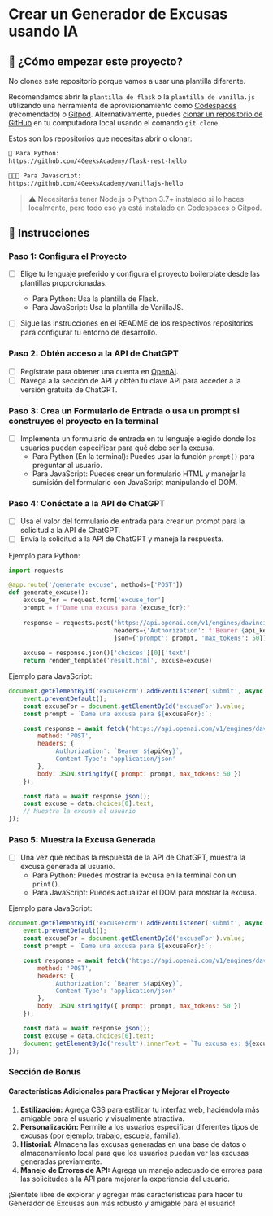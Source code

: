<!-- hide -->
# Crear un Generador de Excusas usando IA
<!-- endhide -->

<onlyfor saas="false" withBanner="false">

## 🌱 ¿Cómo empezar este proyecto?

No clones este repositorio porque vamos a usar una plantilla diferente.

Recomendamos abrir la `plantilla de flask` o la `plantilla de vanilla.js` utilizando una herramienta de aprovisionamiento como [Codespaces](https://4geeks.com/es/lesson/tutorial-de-github-codespaces) (recomendado) o [Gitpod](https://4geeks.com/es/lesson/como-utilizar-gitpod). Alternativamente, puedes [clonar un repositorio de GitHub](https://4geeks.com/es/how-to/como-clonar-un-repositorio-de-github) en tu computadora local usando el comando `git clone`.

Estos son los repositorios que necesitas abrir o clonar:

```txt
🐍 Para Python:
https://github.com/4GeeksAcademy/flask-rest-hello

👩🏽‍💻 Para Javascript:
https://github.com/4GeeksAcademy/vanillajs-hello
```

> ⚠ Necesitarás tener Node.js o Python 3.7+ instalado si lo haces localmente, pero todo eso ya está instalado en Codespaces o Gitpod.

</onlyfor>

## 📝 Instrucciones

### Paso 1: Configura el Proyecto

- [ ] Elige tu lenguaje preferido y configura el proyecto boilerplate desde las plantillas proporcionadas.
   - Para Python: Usa la plantilla de Flask.
   - Para JavaScript: Usa la plantilla de VanillaJS.
   
- [ ] Sigue las instrucciones en el README de los respectivos repositorios para configurar tu entorno de desarrollo.

### Paso 2: Obtén acceso a la API de ChatGPT

- [ ] Regístrate para obtener una cuenta en [OpenAI](https://www.openai.com/).
- [ ] Navega a la sección de API y obtén tu clave API para acceder a la versión gratuita de ChatGPT.

### Paso 3: Crea un Formulario de Entrada o usa un prompt si construyes el proyecto en la terminal

- [ ] Implementa un formulario de entrada en tu lenguaje elegido donde los usuarios puedan especificar para qué debe ser la excusa.
   - Para Python (En la terminal): Puedes usar la función `prompt()` para preguntar al usuario.
   - Para JavaScript: Puedes crear un formulario HTML y manejar la sumisión del formulario con JavaScript manipulando el DOM.

### Paso 4: Conéctate a la API de ChatGPT

- [ ] Usa el valor del formulario de entrada para crear un prompt para la solicitud a la API de ChatGPT.
- [ ] Envía la solicitud a la API de ChatGPT y maneja la respuesta.

Ejemplo para Python:
```python
import requests

@app.route('/generate_excuse', methods=['POST'])
def generate_excuse():
    excuse_for = request.form['excuse_for']
    prompt = f"Dame una excusa para {excuse_for}:"
    
    response = requests.post('https://api.openai.com/v1/engines/davinci-codex/completions', 
                             headers={'Authorization': f'Bearer {api_key}'}, 
                             json={'prompt': prompt, 'max_tokens': 50})
    
    excuse = response.json()['choices'][0]['text']
    return render_template('result.html', excuse=excuse)
```

Ejemplo para JavaScript:
```javascript
document.getElementById('excuseForm').addEventListener('submit', async (event) => {
    event.preventDefault();
    const excuseFor = document.getElementById('excuseFor').value;
    const prompt = `Dame una excusa para ${excuseFor}:`;

    const response = await fetch('https://api.openai.com/v1/engines/davinci-codex/completions', {
        method: 'POST',
        headers: {
            'Authorization': `Bearer ${apiKey}`,
            'Content-Type': 'application/json'
        },
        body: JSON.stringify({ prompt: prompt, max_tokens: 50 })
    });

    const data = await response.json();
    const excuse = data.choices[0].text;
    // Muestra la excusa al usuario
});
```

### Paso 5: Muestra la Excusa Generada

- [ ] Una vez que recibas la respuesta de la API de ChatGPT, muestra la excusa generada al usuario.
   - Para Python: Puedes mostrar la excusa en la terminal con un `print()`.
   - Para JavaScript: Puedes actualizar el DOM para mostrar la excusa.

Ejemplo para JavaScript:
```javascript
document.getElementById('excuseForm').addEventListener('submit', async (event) => {
    event.preventDefault();
    const excuseFor = document.getElementById('excuseFor').value;
    const prompt = `Dame una excusa para ${excuseFor}:`;

    const response = await fetch('https://api.openai.com/v1/engines/davinci-codex/completions', {
        method: 'POST',
        headers: {
            'Authorization': `Bearer ${apiKey}`,
            'Content-Type': 'application/json'
        },
        body: JSON.stringify({ prompt: prompt, max_tokens: 50 })
    });

    const data = await response.json();
    const excuse = data.choices[0].text;
    document.getElementById('result').innerText = `Tu excusa es: ${excuse}`;
});
```

### Sección de Bonus

#### Características Adicionales para Practicar y Mejorar el Proyecto

1. **Estilización:** Agrega CSS para estilizar tu interfaz web, haciéndola más amigable para el usuario y visualmente atractiva.
2. **Personalización:** Permite a los usuarios especificar diferentes tipos de excusas (por ejemplo, trabajo, escuela, familia).
3. **Historial:** Almacena las excusas generadas en una base de datos o almacenamiento local para que los usuarios puedan ver las excusas generadas previamente.
4. **Manejo de Errores de API:** Agrega un manejo adecuado de errores para las solicitudes a la API para mejorar la experiencia del usuario.

¡Siéntete libre de explorar y agregar más características para hacer tu Generador de Excusas aún más robusto y amigable para el usuario!
